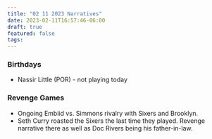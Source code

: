 ```yaml
---
title: "02 11 2023 Narratives"
date: 2023-02-11T16:57:46-06:00
draft: true
featured: false
tags: 
---
```


### Birthdays
- Nassir Little (POR) - not playing today

### Revenge Games
- Ongoing Embiid vs. Simmons rivalry with Sixers and Brooklyn.
- Seth Curry roasted the Sixers the last time they played. Revenge narrative there as well as Doc Rivers being his father-in-law.